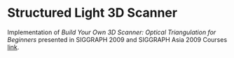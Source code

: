 # Structured Light 3D Scanner

Implementation of <i> Build Your Own 3D Scanner: Optical Triangulation for Beginners </i> presented in SIGGRAPH 2009 and SIGGRAPH Asia 2009 Courses [link](http://mesh.brown.edu/byo3d/).

